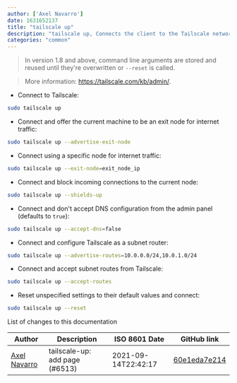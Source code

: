 ```yaml
---
author: ['Axel Navarro']
date: 1631652137
title: "tailscale up"
description: "tailscale up, Connects the client to the Tailscale network."
categories: "common"
---
```

> In version 1.8 and above, command line arguments are stored and reused until they're overwritten or `--reset` is called.

> More information: <https://tailscale.com/kb/admin/>.

- Connect to Tailscale:

```bash
sudo tailscale up
```

- Connect and offer the current machine to be an exit node for internet traffic:

```bash
sudo tailscale up --advertise-exit-node
```

- Connect using a specific node for internet traffic:

```bash
sudo tailscale up --exit-node=exit_node_ip
```

- Connect and block incoming connections to the current node:

```bash
sudo tailscale up --shields-up
```

- Connect and don't accept DNS configuration from the admin panel (defaults to `true`):

```bash
sudo tailscale up --accept-dns=false
```

- Connect and configure Tailscale as a subnet router:

```bash
sudo tailscale up --advertise-routes=10.0.0.0/24,10.0.1.0/24
```

- Connect and accept subnet routes from Tailscale:

```bash
sudo tailscale up --accept-routes
```

- Reset unspecified settings to their default values and connect:

```bash
sudo tailscale up --reset
```
List of changes to this documentation


Author | Description | ISO 8601 Date | GitHub link
------|-----|-----|-----
[Axel Navarro](mailto:navarroaxel@gmail.com) | tailscale-up: add page (#6513) | 2021-09-14T22:42:17 | [60e1eda7e214](https://github.com/tldr-pages/tldr/commit/60e1eda7e214bf20ed5238134087f38162131db2)

